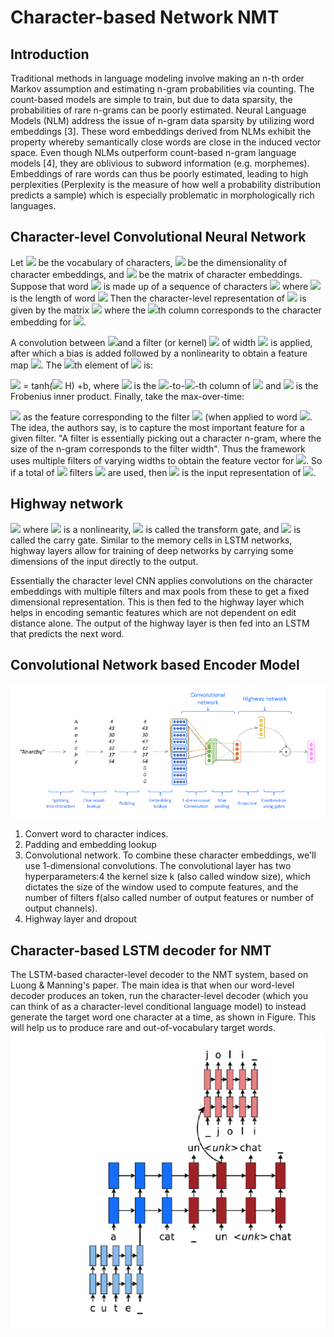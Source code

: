 # Character-based Network NMT

## Introduction
Traditional methods in language modeling involve making an n-th order Markov assumption and estimating n-gram probabilities via counting. The count-based models are simple to train, but due to data sparsity, the probabilities of rare n-grams can be poorly estimated. Neural Language Models (NLM) address the issue of n-gram data sparsity by utilizing word embeddings [3]. These word embeddings derived from NLMs exhibit the property whereby semantically close words are close in the induced vector space. Even though NLMs outperform count-based n-gram language models [4], they are oblivious to subword information (e.g. morphemes). Embeddings of rare words can thus be poorly estimated, leading to high perplexities (Perplexity is the measure of how well a probability distribution predicts a sample) which is especially problematic in morphologically rich languages.

## Character-level Convolutional Neural Network
Let <img src="https://render.githubusercontent.com/render/math?math={\displaystyle C}"> be the vocabulary of characters, <img src="https://render.githubusercontent.com/render/math?math={\displaystyle d}"> be the dimensionality of character embeddings, and <img src="https://render.githubusercontent.com/render/math?math={\displaystyle Q\in R^{d\times |C|}}{\displaystyle Q\in R^{d\times |C|}}"> be the matrix of character embeddings. 
Suppose that word <img src="https://render.githubusercontent.com/render/math?math={\displaystyle k\in V}"> is made up of a sequence of characters <img src="https://render.githubusercontent.com/render/math?math={\displaystyle [c_{1},...,c_{l}]}"> where <img src="https://render.githubusercontent.com/render/math?math={\displaystyle l}"> is the length of word <img src="https://render.githubusercontent.com/render/math?math={\displaystyle k}"> Then the character-level representation of <img src="https://render.githubusercontent.com/render/math?math={\displaystyle k}"> is given by the matrix <img src="https://render.githubusercontent.com/render/math?math={\displaystyle C^{k}\in R^{d\times l}}"> where the <img src="https://render.githubusercontent.com/render/math?math={\displaystyle j}">th column corresponds to the character embedding for <img src="https://render.githubusercontent.com/render/math?math={\displaystyle c_{j}}">.

A convolution between <img src="https://render.githubusercontent.com/render/math?math={\displaystyle C^{k}}">and a filter (or kernel) <img src="https://render.githubusercontent.com/render/math?math={\displaystyle H\in R^{d\times w}}"> of width <img src="https://render.githubusercontent.com/render/math?math={\displaystyle w}"> is applied, after which a bias is added followed by a nonlinearity to obtain a feature map <img src="https://render.githubusercontent.com/render/math?math={\displaystyle f_{k}\in R^{l-w+1}}">. The <img src="https://render.githubusercontent.com/render/math?math={\displaystyle i}">th element of <img src="https://render.githubusercontent.com/render/math?math={\displaystyle f_{k}}"> is:

<img src="https://render.githubusercontent.com/render/math?math={\displaystyle f^{k}[i]}"> = tanh(<img src="https://render.githubusercontent.com/render/math?math={\displaystyle C^{k}[*,i:i+w-1]}"> H) +b,
where <img src="https://render.githubusercontent.com/render/math?math={\displaystyle C^{k}[*,i:i+w-1]}"> is the <img src="https://render.githubusercontent.com/render/math?math={\displaystyle i}">-to-<img src="https://render.githubusercontent.com/render/math?math={\displaystyle (i+w-1)}">-th column of <img src="https://render.githubusercontent.com/render/math?math={\displaystyle C_{k}}"> and <img src="https://render.githubusercontent.com/render/math?math={\displaystyle <A,B>=Tr(AB^{T})}{\displaystyle <A,B>=Tr(AB^{T})}"> is the Frobenius inner product. Finally, take the max-over-time:

<img src="https://render.githubusercontent.com/render/math?math={\displaystyle y^{k}=max_{i}f^{k}[i]}{\displaystyle y^{k}=max_{i}f^{k}[i]}">   as the feature corresponding to the filter <img src="https://render.githubusercontent.com/render/math?math={\displaystyle H}"> (when applied to word <img src="https://render.githubusercontent.com/render/math?math={\displaystyle k})">. The idea, the authors say, is to capture the most important feature for a given filter. "A filter is essentially picking out a character n-gram, where the size of the n-gram corresponds to the filter width". Thus the framework uses multiple filters of varying widths to obtain the feature vector for <img src="https://render.githubusercontent.com/render/math?math={\displaystyle k}">. So if a total of <img src="https://render.githubusercontent.com/render/math?math={\displaystyle h}">  filters  <img src="https://render.githubusercontent.com/render/math?math={\displaystyle H_{1},...,H_{h}}"> are used, then <img src="https://render.githubusercontent.com/render/math?math={\displaystyle yk=[y_{1}^{k},...,y_{h}^{k}]}"> is the input representation of <img src="https://render.githubusercontent.com/render/math?math={\displaystyle k}">.

## Highway network

<img src="https://render.githubusercontent.com/render/math?math={\displaystyle z=t\odot g(W_{H}y+b_{H})+(1-t)\odot y}">
where <img src="https://render.githubusercontent.com/render/math?math={\displaystyle g}"> is a nonlinearity, <img src="https://render.githubusercontent.com/render/math?math={\displaystyle t=\sigma (W_{T}y+b_{T})}">  is called the transform gate, and <img src="https://render.githubusercontent.com/render/math?math={\displaystyle (1-t)}"> is called the carry gate. Similar to the memory cells in LSTM networks, highway layers allow for training of deep networks by carrying some dimensions of the input directly to the output.


Essentially the character level CNN applies convolutions on the character embeddings with multiple filters and max pools from these to get a fixed dimensional representation. This is then fed to the highway layer which helps in encoding semantic features which are not dependent on edit distance alone. The output of the highway layer is then fed into an LSTM that predicts the next word.



## Convolutional Network based Encoder Model

![img2](/img/encoder.png)
1. Convert word to character indices.
2. Padding and embedding lookup
3. Convolutional network. To combine these character embeddings, we'll use 1-dimensional convolutions. The convolutional layer has two hyperparameters:4 the kernel size k (also called window size), which dictates the size of the window used to compute features, and the number of filters f(also called number of output features or number of output channels).
4. Highway layer and dropout


## Character-based LSTM decoder for NMT
The LSTM-based character-level decoder to the NMT system, based on Luong & Manning's paper. The main idea is that when our word-level decoder produces an <UNK> token, run the character-level decoder (which you can think of as a character-level conditional language model) to instead generate the target word one character at a time, as shown in Figure. This will help us to produce rare and out-of-vocabulary target words.
![img2](/img/decoder.png)
  
  
  
